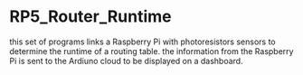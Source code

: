 # RP5_Router_Runtime
this set of programs links a Raspberry Pi with photoresistors sensors to determine the runtime of a routing table.
the information from the Raspberry Pi is sent to the Ardiuno cloud to be displayed on a dashboard.
